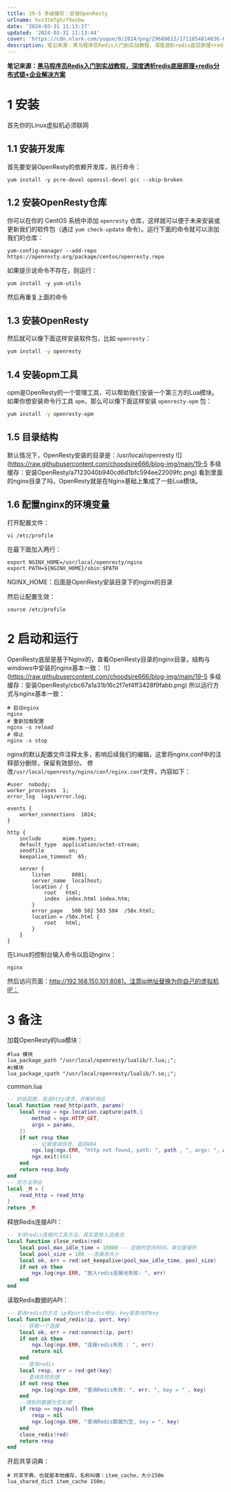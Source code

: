 ```yaml
---
title: 19-5 多级缓存：安装OpenResty
urlname: hvz3tmfghzf9xnbw
date: '2024-03-31 11:13:27'
updated: '2024-03-31 11:13:44'
cover: 'https://cdn.nlark.com/yuque/0/2024/png/29688613/1711854814036-6f816c3c-2d89-4f56-950b-9e59c852faa2.png'
description: 笔记来源：黑马程序员Redis入门到实战教程，深度透析redis底层原理+redis分布式锁+企业解决方案1 安装首先你的Linux虚拟机必须联网1.1 安装开发库首先要安装OpenResty的依赖开发库，执行命令：yum install -y pcre-devel openssl-devel...
---
```

**笔记来源：**[**黑马程序员Redis入门到实战教程，深度透析redis底层原理+redis分布式锁+企业解决方案**](https://www.bilibili.com/video/BV1cr4y1671t/?spm_id_from=333.337.search-card.all.click&vd_source=e8046ccbdc793e09a75eb61fe8e84a30)
# 1 安装
首先你的Linux虚拟机必须联网
## **1.1 安装开发库**
首先要安装OpenResty的依赖开发库，执行命令：
```shell
yum install -y pcre-devel openssl-devel gcc --skip-broken
```
## **1.2 安装OpenResty仓库**
你可以在你的 CentOS 系统中添加 `openresty` 仓库，这样就可以便于未来安装或更新我们的软件包（通过 `yum check-update` 命令）。运行下面的命令就可以添加我们的仓库：
```
yum-config-manager --add-repo https://openresty.org/package/centos/openresty.repo
```

如果提示说命令不存在，则运行：
```
yum install -y yum-utils
```
然后再重复上面的命令

## **1.3 安装OpenResty**
然后就可以像下面这样安装软件包，比如 `openresty`：
```bash
yum install -y openresty
```

## **1.4 安装opm工具**
opm是OpenResty的一个管理工具，可以帮助我们安装一个第三方的Lua模块。
如果你想安装命令行工具 `opm`，那么可以像下面这样安装 `openresty-opm` 包：
```bash
yum install -y openresty-opm
```

## **1.5 目录结构**
默认情况下，OpenResty安装的目录是：/usr/local/openresty
![](https://raw.githubusercontent.com/choodsire666/blog-img/main/19-5 多级缓存：安装OpenResty/a7123040b940cd6d1bfc594ee22009fc.png)
看到里面的nginx目录了吗，OpenResty就是在Nginx基础上集成了一些Lua模块。
## **1.6 配置nginx的环境变量**

打开配置文件：
```shell
vi /etc/profile
```

在最下面加入两行：
```shell
export NGINX_HOME=/usr/local/openresty/nginx
export PATH=${NGINX_HOME}/sbin:$PATH
```
NGINX_HOME：后面是OpenResty安装目录下的nginx的目录

然后让配置生效：
```
source /etc/profile
```

# 2 启动和运行
OpenResty底层是基于Nginx的，查看OpenResty目录的nginx目录，结构与windows中安装的nginx基本一致：
![](https://raw.githubusercontent.com/choodsire666/blog-img/main/19-5 多级缓存：安装OpenResty/cbc67a1a31b16c2f7ef4ff3428f9fabb.png)
所以运行方式与nginx基本一致：
```shell
# 启动nginx
nginx
# 重新加载配置
nginx -s reload
# 停止
nginx -s stop
```
nginx的默认配置文件注释太多，影响后续我们的编辑，这里将nginx.conf中的注释部分删除，保留有效部分。
修改`/usr/local/openresty/nginx/conf/nginx.conf`文件，内容如下：
```nginx
#user  nobody;
worker_processes  1;
error_log  logs/error.log;

events {
    worker_connections  1024;
}

http {
    include       mime.types;
    default_type  application/octet-stream;
    sendfile        on;
    keepalive_timeout  65;

    server {
        listen       8081;
        server_name  localhost;
        location / {
            root   html;
            index  index.html index.htm;
        }
        error_page   500 502 503 504  /50x.html;
        location = /50x.html {
            root   html;
        }
    }
}
```

在Linux的控制台输入命令以启动nginx：
```shell
nginx
```
然后访问页面：http://192.168.150.101:8081，注意ip地址替换为你自己的虚拟机IP：

# 3 备注
加载OpenResty的lua模块：
```nginx
#lua 模块
lua_package_path "/usr/local/openresty/lualib/?.lua;;";
#c模块     
lua_package_cpath "/usr/local/openresty/lualib/?.so;;";
```

common.lua
```lua
-- 封装函数，发送http请求，并解析响应
local function read_http(path, params)
    local resp = ngx.location.capture(path,{
        method = ngx.HTTP_GET,
        args = params,
    })
    if not resp then
        -- 记录错误信息，返回404
        ngx.log(ngx.ERR, "http not found, path: ", path , ", args: ", args)
        ngx.exit(404)
    end
    return resp.body
end
-- 将方法导出
local _M = {  
    read_http = read_http
}  
return _M
```

释放Redis连接API：
```lua
-- 关闭redis连接的工具方法，其实是放入连接池
local function close_redis(red)
    local pool_max_idle_time = 10000 -- 连接的空闲时间，单位是毫秒
    local pool_size = 100 --连接池大小
    local ok, err = red:set_keepalive(pool_max_idle_time, pool_size)
    if not ok then
        ngx.log(ngx.ERR, "放入redis连接池失败: ", err)
    end
end
```

读取Redis数据的API：
```lua
-- 查询redis的方法 ip和port是redis地址，key是查询的key
local function read_redis(ip, port, key)
    -- 获取一个连接
    local ok, err = red:connect(ip, port)
    if not ok then
        ngx.log(ngx.ERR, "连接redis失败 : ", err)
        return nil
    end
    -- 查询redis
    local resp, err = red:get(key)
    -- 查询失败处理
    if not resp then
        ngx.log(ngx.ERR, "查询Redis失败: ", err, ", key = " , key)
    end
    --得到的数据为空处理
    if resp == ngx.null then
        resp = nil
        ngx.log(ngx.ERR, "查询Redis数据为空, key = ", key)
    end
    close_redis(red)
    return resp
end
```

开启共享词典：
```nginx
# 共享字典，也就是本地缓存，名称叫做：item_cache，大小150m
lua_shared_dict item_cache 150m;
```
